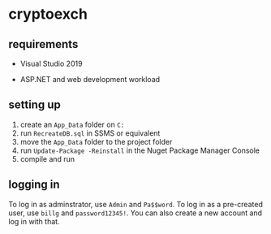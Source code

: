 # cryptoexch

## requirements
- Visual Studio 2019
+ ASP.NET and web development workload

## setting up
1. create an `App_Data` folder on `C:`
2. run `RecreateDB.sql` in SSMS or equivalent
3. move the `App_Data` folder to the project folder
4. run `Update-Package -Reinstall` in the Nuget Package Manager Console
5. compile and run

## logging in
To log in as adminstrator, use `Admin` and `Pa$$word`. To log in as a pre-created user, use `billg` and `password12345!`. You can also create a new account and log in with that.
